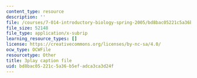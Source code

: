 ```yaml
---
content_type: resource
description: ''
file: /courses/7-014-introductory-biology-spring-2005/bd8bac05221c5a36b5efadca3ca3d24f_1000887.vtt
file_size: 52148
file_type: application/x-subrip
learning_resource_types: []
license: https://creativecommons.org/licenses/by-nc-sa/4.0/
ocw_type: OCWFile
resourcetype: Other
title: 3play caption file
uid: bd8bac05-221c-5a36-b5ef-adca3ca3d24f
---
```

